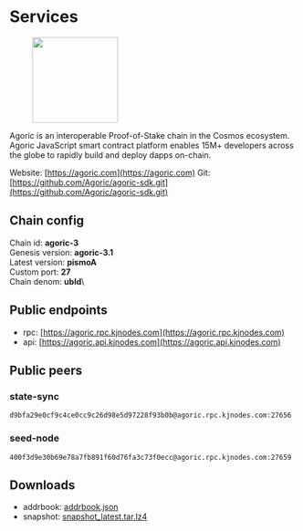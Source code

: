 # Services

<figure><img src="https://raw.githubusercontent.com/kj89/testnet_manuals/main/pingpub/logos/agoric.png" width="150" alt=""><figcaption></figcaption></figure>

Agoric is an interoperable Proof-of-Stake chain in the Cosmos ecosystem.  Agoric JavaScript smart contract platform enables 15M+ developers across the  globe to rapidly build and deploy dapps on-chain.


Website: [https://agoric.com](https://agoric.com)
Git: [https://github.com/Agoric/agoric-sdk.git](https://github.com/Agoric/agoric-sdk.git)

## Chain config

Chain id: **agoric-3**\
Genesis version: **agoric-3.1**\
Latest version: **pismoA**\
Custom port: **27**\
Chain denom: **ubld**\


## Public endpoints

* rpc: [https://agoric.rpc.kjnodes.com](https://agoric.rpc.kjnodes.com)
* api: [https://agoric.api.kjnodes.com](https://agoric.api.kjnodes.com)

## Public peers

### state-sync

```
d9bfa29e0cf9c4ce0cc9c26d98e5d97228f93b0b@agoric.rpc.kjnodes.com:27656
```

### seed-node

```
400f3d9e30b69e78a7fb891f60d76fa3c73f0ecc@agoric.rpc.kjnodes.com:27659
```

## Downloads

* addrbook: [addrbook.json](https://snapshots.kjnodes.com/agoric/addrbook.json)
* snapshot: [snapshot_latest.tar.lz4](https://snapshots.kjnodes.com/agoric/snapshot\_latest.tar.lz4)
